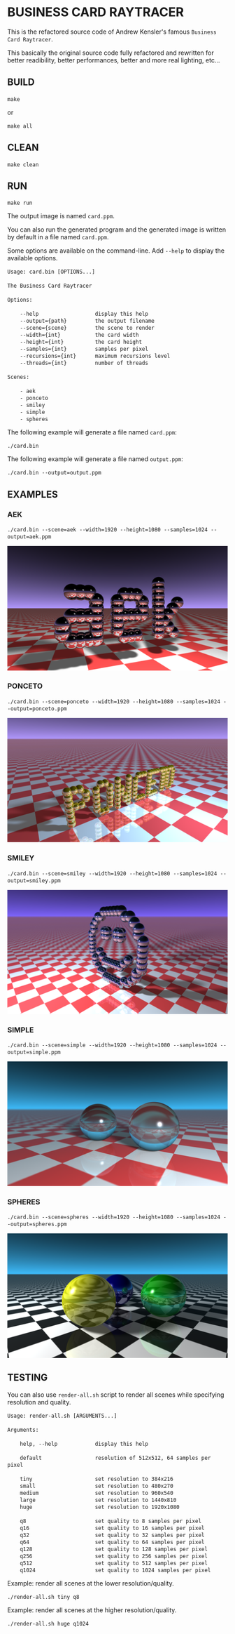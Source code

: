 # BUSINESS CARD RAYTRACER

This is the refactored source code of Andrew Kensler's famous `Business Card Raytracer`.

This basically the original source code fully refactored and rewritten for better readibility, better performances, better and more real lighting, etc...

## BUILD

```
make
```

or

```
make all
```

## CLEAN

```
make clean
```

## RUN

```
make run
```

The output image is named `card.ppm`.

You can also run the generated program and the generated image is written by default in a file named `card.ppm`.

Some options are available on the command-line. Add `--help` to display the available options.

```
Usage: card.bin [OPTIONS...]

The Business Card Raytracer

Options:

    --help                  display this help
    --output={path}         the output filename
    --scene={scene}         the scene to render
    --width={int}           the card width
    --height={int}          the card height
    --samples={int}         samples per pixel
    --recursions={int}      maximum recursions level
    --threads={int}         number of threads

Scenes:

    - aek
    - ponceto
    - smiley
    - simple
    - spheres

```

The following example will generate a file named `card.ppm`:

```
./card.bin
```

The following example will generate a file named `output.ppm`:

```
./card.bin --output=output.ppm
```

## EXAMPLES

### AEK

```
./card.bin --scene=aek --width=1920 --height=1080 --samples=1024 --output=aek.ppm
```

![aek](../../doc/aek-1920x1080-q1024.png)

### PONCETO

```
./card.bin --scene=ponceto --width=1920 --height=1080 --samples=1024 --output=ponceto.ppm
```

![ponceto](../../doc/ponceto-1920x1080-q1024.png)

### SMILEY

```
./card.bin --scene=smiley --width=1920 --height=1080 --samples=1024 --output=smiley.ppm
```

![smiley](../../doc/smiley-1920x1080-q1024.png)

### SIMPLE

```
./card.bin --scene=simple --width=1920 --height=1080 --samples=1024 --output=simple.ppm
```

![simple](../../doc/simple-1920x1080-q1024.png)

### SPHERES

```
./card.bin --scene=spheres --width=1920 --height=1080 --samples=1024 --output=spheres.ppm
```

![spheres](../../doc/spheres-1920x1080-q1024.png)

## TESTING

You can also use `render-all.sh` script to render all scenes while specifying resolution and quality.

```
Usage: render-all.sh [ARGUMENTS...]

Arguments:

    help, --help            display this help

    default                 resolution of 512x512, 64 samples per pixel

    tiny                    set resolution to 384x216
    small                   set resolution to 480x270
    medium                  set resolution to 960x540
    large                   set resolution to 1440x810
    huge                    set resolution to 1920x1080

    q8                      set quality to 8 samples per pixel
    q16                     set quality to 16 samples per pixel
    q32                     set quality to 32 samples per pixel
    q64                     set quality to 64 samples per pixel
    q128                    set quality to 128 samples per pixel
    q256                    set quality to 256 samples per pixel
    q512                    set quality to 512 samples per pixel
    q1024                   set quality to 1024 samples per pixel

```

Example: render all scenes at the lower resolution/quality.

```
./render-all.sh tiny q8
```

Example: render all scenes at the higher resolution/quality.

```
./render-all.sh huge q1024
```
